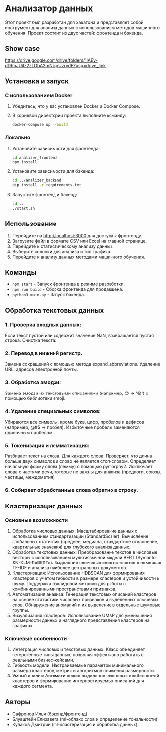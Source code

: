 # Анализатор данных

Этот проект был разработан для хакатона и представляет собой инструмент для анализа данных с использованием методов машинного обучения. Проект состоит из двух частей: фронтенда и бэкенда.

## Show case

https://drive.google.com/drive/folders/1iAEv-dDhbJUiIz2zLObA2mNiagUzrvdE?usp=drive_link

## Установка и запуск

### С использованием Docker

1. Убедитесь, что у вас установлен Docker и Docker Compose.
2. В корневой директории проекта выполните команду:

    ```sh
    docker-compose up --build
    ```

### Локально

1. Установите зависимости для фронтенда:

    ```sh
    cd analizer_frontend
    npm install
    ```

2. Установите зависимости для бэкенда:

    ```sh
    cd ../analizer_backend
    pip install -r requirements.txt
    ```

3. Запустите фронтенд и бэкенд:

    ```sh
    cd ..
    ./start.sh
    ```

## Использование

1. Перейдите на [http://localhost:3000](http://localhost:3000) для доступа к фронтенду.
2. Загрузите файл в формате CSV или Excel на главной странице.
3. Перейдите к статистическому анализу данных.
4. Выберите колонки для анализа и тип графика.
5. Перейдите к анализу данных методами машинного обучения.

## Команды

- `npm start` - Запуск фронтенда в режиме разработки.
- `npm run build` - Сборка фронтенда для продакшена.
- `python3 main.py` - Запуск бэкенда.

## Обработка текстовых данных
### 1. Проверка входных данных:
Если текст пустой или содержит значение NaN, возвращается пустая строка.
Очистка текста:
### 2. Перевод в нижний регистр.
Замена сокращений с помощью метода expand_abbreviations.
Удаление URL, адресов электронной почты.
### 3. Обработка эмодзи:
Замена эмодзи их текстовыми описаниями (например, 😊 → ':smile:') с помощью библиотеки emoji.
### 4. Удаление специальных символов:
Убираются все символы, кроме букв, цифр, пробелов и дефисов (например, @#$ → пробел).
Избыточные пробелы заменяются одиночным пробелом.
### 5. Токенизация и лемматизация:
Разбивает текст на слова.
Для каждого слова:
Проверяет, что длина больше двух символов и слово не является стоп-словом.
Определяет начальную форму слова (лемму) с помощью pymorphy2.
Исключает слова с частями речи, которые не важны для анализа (предлоги, союзы, частицы, междометия).
### 6. Собирает обработанные слова обратно в строку.

## Кластеризация данных
### Основные возможности
1. Обработка числовых данных:
Масштабирование данных с использованием стандартизации (StandardScaler).
Вычисление глобальных статистик (среднее, медиана, стандартное отклонение, квартильные значения) для глубокого анализа данных.
2. Обработка текстовых данных:
Преобразование текстов в числовые векторы с использованием мультиязычной модели BERT (Symanto SN-XLM-RoBERTa).
Выделение ключевых слов из текстов с помощью TF-IDF и анализа наиболее центральных документов.
3. Кластеризация:
Использование HDBSCAN для формирования кластеров с учетом гибкости в размере кластеров и устойчивости к шуму.
Поддержка эвклидовой метрики для работы с комбинированными пространствами признаков.
4. Автоматизация анализа:
Генерация текстовых описаний кластеров на основе статистики числовых признаков и выделенных ключевых слов.
Обнаружение аномалий и их выделение в отдельные шумовые группы.
5. Визуализация кластеров:
Использование UMAP для уменьшения размерности данных и наглядного представления кластеров на графиках.
### Ключевые особенности
1. Интеграция числовых и текстовых данных: Класс объединяет гетерогенные типы данных, позволяя эффективно работать с реальными бизнес-кейсами.
2. Гибкость модели: Настраиваемые параметры минимального размера кластеров, метрик и алгоритмов снижения размерности.
3. Умный анализ: Автоматическое выделение ключевых особенностей кластеров и формирование интерпретируемых описаний для каждого сегмента.
   
## Авторы

- Сафронов Илья (бэкенд/фронтенд)
- Блувштейн Елизавета (ml-облако слов и определение тональности)
- Кулаков Дмитрий (ml-кластеризация и обработка данных)
